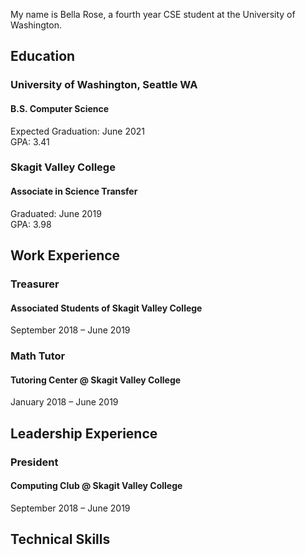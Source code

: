 My name is Bella Rose, a fourth year CSE student at the University of Washington.

## Education
### University of Washington, Seattle WA
#### B.S. Computer Science  
Expected Graduation: June 2021  
GPA: 3.41  
  
### Skagit Valley College
#### Associate in Science Transfer  
Graduated: June 2019  
GPA: 3.98  
  
## Work Experience
### Treasurer
#### Associated Students of Skagit Valley College
September 2018 – June 2019  
  
### Math Tutor
#### Tutoring Center @ Skagit Valley College
January 2018 – June 2019 

## Leadership Experience
### President
#### Computing Club @ Skagit Valley College
September 2018 – June 2019

## Technical Skills
